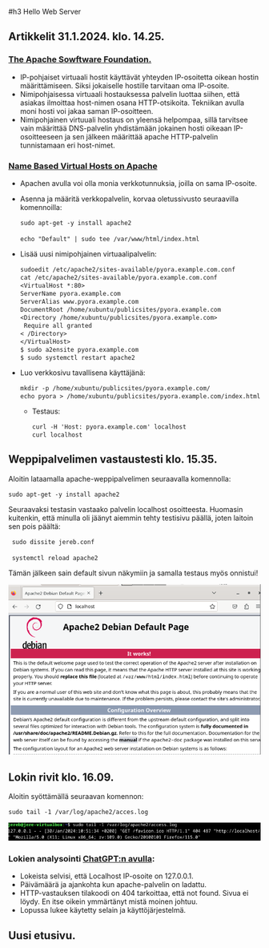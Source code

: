 #h3 Hello Web Server

## Artikkelit 31.1.2024. klo. 14.25.

### [The Apache Sowftware Foundation.](https://httpd.apache.org/docs/2.4/vhosts/name-based.html) 

- IP-pohjaiset virtuaali hostit käyttävät yhteyden IP-osoitetta oikean hostin määrittämiseen. Siksi jokaiselle hostille tarvitaan oma IP-osoite.
- Nimipohjaisessa virtuaali hostauksessa palvelin luottaa siihen, että asiakas ilmoittaa host-nimen osana HTTP-otsikoita. Tekniikan avulla moni hosti voi jakaa saman IP-osoitteen.
- Nimipohjainen virtuuali hostaus on yleensä helpompaa, sillä tarvitsee vain määrittää DNS-palvelin yhdistämään jokainen hosti oikeaan IP-osoitteeseen ja sen jälkeen määrittää apache HTTP-palvelin tunnistamaan eri host-nimet. 

### [Name Based Virtual Hosts on Apache](https://terokarvinen.com/2018/04/10/name-based-virtual-hosts-on-apache-multiple-websites-to-single-ip-address/) 

- Apachen avulla voi olla monia verkkotunnuksia, joilla on sama IP-osoite.
- Asenna ja määritä verkkopalvelin, korvaa oletussivusto seuraavilla komennoilla:

      sudo apt-get -y install apache2
  
      echo "Default" | sudo tee /var/www/html/index.html

- Lisää uusi nimipohjainen virtuaalipalvelin:

      sudoedit /etc/apache2/sites-available/pyora.example.com.conf 
      cat /etc/apache2/sites-available/pyora.example.com.conf
      <VirtualHost *:80>
      ServerName pyora.example.com
      ServerAlias www.pyora.example.com
      DocumentRoot /home/xubuntu/publicsites/pyora.example.com
      <Directory /home/xubuntu/publicsites/pyora.example.com>
       Require all granted
      < /Directory>
      </VirtualHost>
      $ sudo a2ensite pyora.example.com
      $ sudo systemctl restart apache2

- Luo verkkosivu tavallisena käyttäjänä:

      mkdir -p /home/xubuntu/publicsites/pyora.example.com/
      echo pyora > /home/xubuntu/publicsites/pyora.example.com/index.html

  - Testaus:

        curl -H 'Host: pyora.example.com' localhost
        curl localhost

## Weppipalvelimen vastaustesti klo. 15.35.

Aloitin lataamalla apache-weppipalvelimen seuraavalla komennolla:

    sudo apt-get -y install apache2

Seuraavaksi testasin vastaako palvelin localhost osoitteesta. Huomasin kuitenkin, että minulla oli jäänyt aiemmin tehty testisivu päällä, joten laitoin sen pois päältä: 

     sudo dissite jereb.conf

     systemctl reload apache2

Tämän jälkeen sain default sivun näkymiin ja samalla testaus myös onnistui!

![apache2](Photos/apache2.png) 

## Lokin rivit klo. 16.09.

Aloitin syöttämällä seuraavan komennon: 

    sudo tail -1 /var/log/apache2/acces.log

![loki](Photos/lokitiedot.png) 

### Lokien analysointi [ChatGPT:n avulla](https://chat.openai.com/):
- Lokeista selvisi, että Localhost IP-osoite on 127.0.0.1.
- Päivämäärä ja ajankohta kun apache-palvelin on ladattu.
- HTTP-vastauksen tilakoodi on 404 tarkoittaa, että not found. Sivua ei löydy. En itse oikein ymmärtänyt mistä moinen johtuu.
- Lopussa lukee käytetty selain ja käyttöjärjestelmä.


## Uusi etusivu. 



    
